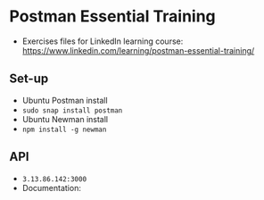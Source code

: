 # Postman Essential Training

- Exercises files for LinkedIn learning course: https://www.linkedin.com/learning/postman-essential-training/

## Set-up

- Ubuntu Postman install
- `sudo snap install postman`
- Ubuntu Newman install
- `npm install -g newman`

## API
- `3.13.86.142:3000`
- Documentation: 
